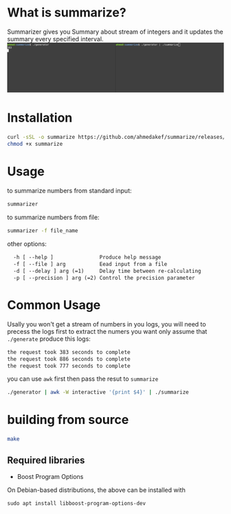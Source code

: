 # What is summarize?
Summarizer gives you Summary about stream of integers and it updates the summary every specified interval.
![example.gif](example.gif)

# Installation
```bash
curl -sSL -o summarize https://github.com/ahmedakef/summarize/releases/download/v1.0.0-alpha/summarize
chmod +x summarize
```
# Usage
to summarize numbers from standard input:
```bash
summarizer
```

to summarize numbers from file:
```bash
summarizer -f file_name
```

other options:
```
  -h [ --help ]               Produce help message
  -f [ --file ] arg           Eead input from a file
  -d [ --delay ] arg (=1)     Delay time between re-calculating
  -p [ --precision ] arg (=2) Control the precision parameter
```

# Common Usage
Usally you won't get a stream of numbers in you logs, you will need to precess the logs first to extract the numers you want only
assume that `./generate` produce this logs:
```
the request took 383 seconds to complete
the request took 886 seconds to complete
the request took 777 seconds to complete
```
you can use `awk` first then pass the resut to `summarize`
```bash
./generator | awk -W interactive '{print $4}' | ./summarize
```

# building from source
```bash
make
```
## Required libraries
* Boost Program Options

On Debian-based distributions, the above can be installed with

```
sudo apt install libboost-program-options-dev